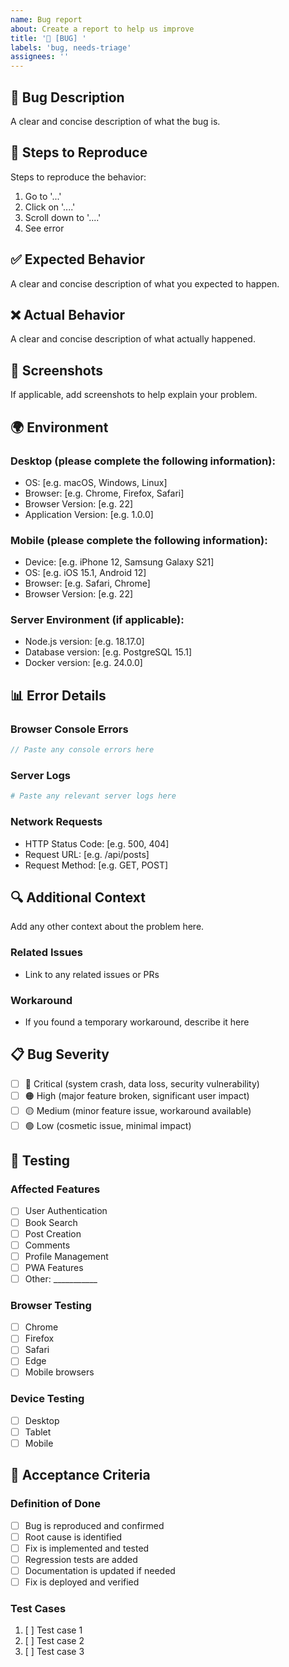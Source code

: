 ```yaml
---
name: Bug report
about: Create a report to help us improve
title: '🐛 [BUG] '
labels: 'bug, needs-triage'
assignees: ''
---
```


## 🐛 Bug Description

A clear and concise description of what the bug is.

## 🔄 Steps to Reproduce

Steps to reproduce the behavior:
1. Go to '...'
2. Click on '....'
3. Scroll down to '....'
4. See error

## ✅ Expected Behavior

A clear and concise description of what you expected to happen.

## ❌ Actual Behavior

A clear and concise description of what actually happened.

## 📸 Screenshots

If applicable, add screenshots to help explain your problem.

## 🌍 Environment

### Desktop (please complete the following information):
- OS: [e.g. macOS, Windows, Linux]
- Browser: [e.g. Chrome, Firefox, Safari]
- Browser Version: [e.g. 22]
- Application Version: [e.g. 1.0.0]

### Mobile (please complete the following information):
- Device: [e.g. iPhone 12, Samsung Galaxy S21]
- OS: [e.g. iOS 15.1, Android 12]
- Browser: [e.g. Safari, Chrome]
- Browser Version: [e.g. 22]

### Server Environment (if applicable):
- Node.js version: [e.g. 18.17.0]
- Database version: [e.g. PostgreSQL 15.1]
- Docker version: [e.g. 24.0.0]

## 📊 Error Details

### Browser Console Errors
```javascript
// Paste any console errors here
```

### Server Logs
```bash
# Paste any relevant server logs here
```

### Network Requests
- HTTP Status Code: [e.g. 500, 404]
- Request URL: [e.g. /api/posts]
- Request Method: [e.g. GET, POST]

## 🔍 Additional Context

Add any other context about the problem here.

### Related Issues
- Link to any related issues or PRs

### Workaround
- If you found a temporary workaround, describe it here

## 📋 Bug Severity

- [ ] 🔴 Critical (system crash, data loss, security vulnerability)
- [ ] 🟠 High (major feature broken, significant user impact)
- [ ] 🟡 Medium (minor feature issue, workaround available)
- [ ] 🟢 Low (cosmetic issue, minimal impact)

## 🧪 Testing

### Affected Features
- [ ] User Authentication
- [ ] Book Search
- [ ] Post Creation
- [ ] Comments
- [ ] Profile Management
- [ ] PWA Features
- [ ] Other: ___________

### Browser Testing
- [ ] Chrome
- [ ] Firefox
- [ ] Safari
- [ ] Edge
- [ ] Mobile browsers

### Device Testing
- [ ] Desktop
- [ ] Tablet
- [ ] Mobile

## 📝 Acceptance Criteria

### Definition of Done
- [ ] Bug is reproduced and confirmed
- [ ] Root cause is identified
- [ ] Fix is implemented and tested
- [ ] Regression tests are added
- [ ] Documentation is updated if needed
- [ ] Fix is deployed and verified

### Test Cases
<!-- List specific test cases that should pass after the fix -->
1. [ ] Test case 1
2. [ ] Test case 2
3. [ ] Test case 3